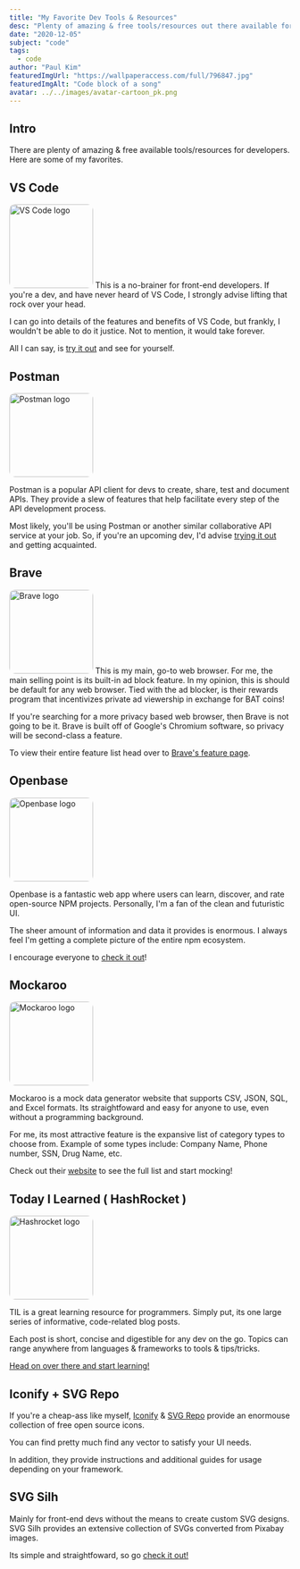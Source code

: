 ```yaml
---
title: "My Favorite Dev Tools & Resources"
desc: "Plenty of amazing & free tools/resources out there available for developers.  Here are some of my favorites."
date: "2020-12-05"
subject: "code"
tags:
  - code
author: "Paul Kim"
featuredImgUrl: "https://wallpaperaccess.com/full/796847.jpg"
featuredImgAlt: "Code block of a song"
avatar: ../../images/avatar-cartoon_pk.png
---
```


## Intro

There are plenty of amazing & free available tools/resources for developers. Here are some of my favorites.

## VS Code

<img src="https://upload.wikimedia.org/wikipedia/commons/thumb/9/9a/Visual_Studio_Code_1.35_icon.svg/1200px-Visual_Studio_Code_1.35_icon.svg.png"
     alt="VS Code logo"
     style="border-radius: 10px; height: 150px;" />
This is a no-brainer for front-end developers. If you're a dev, and have never heard of VS Code, I strongly advise lifting that rock over your head.

I can go into details of the features and benefits of VS Code, but frankly, I wouldn't be able to do it justice. Not to mention, it would take forever.

All I can say, is [try it out](https://code.visualstudio.com/) and see for yourself.

## Postman

<img src="https://miro.medium.com/max/512/1*fVBL9mtLJmHIH6YpU7WvHQ.png"
     alt="Postman logo"
     style="border-radius: 10px; height: 150px;" />

Postman is a popular API client for devs to create, share, test and document APIs. They provide a slew of features that help facilitate every step of the API development process.

Most likely, you'll be using Postman or another similar collaborative API service at your job. So, if you're an upcoming dev, I'd advise [trying it out](https://www.postman.com/) and getting acquainted.

## Brave

<img src="https://brave.com/wp-content/uploads/2019/03/brave-logo.png"
     alt="Brave logo"
     style="border-radius: 10px; height: 150px;" />
This is my main, go-to web browser. For me, the main selling point is its built-in ad block feature. In my opinion, this is should be default for any web browser. Tied with the ad blocker, is their rewards program that incentivizes private ad viewership in exchange for BAT coins!

If you're searching for a more privacy based web browser, then Brave is not going to be it. Brave is built off of Google's Chromium software, so privacy will be second-class a feature.

To view their entire feature list head over to [Brave's feature page](https://brave.com/features/).

## Openbase

<img src="https://bookface-images.s3.amazonaws.com/logos/5e50c826616f3961eb43ad0f938cfa4768945123.png"
     alt="Openbase logo"
     style="border-radius: 10px; height: 150px;" />

Openbase is a fantastic web app where users can learn, discover, and rate open-source NPM projects. Personally, I'm a fan of the clean and futuristic UI.

The sheer amount of information and data it provides is enormous. I always feel I'm getting a complete picture of the entire npm ecosystem.

I encourage everyone to [check it out](https://openbase.io/)!

## Mockaroo

<img src="https://pbs.twimg.com/profile_images/501903297142202370/FMSUktfc_400x400.png"
     alt="Mockaroo logo"
     style="border-radius: 10px; height: 150px;" />

Mockaroo is a mock data generator website that supports CSV, JSON, SQL, and Excel formats. Its straightfoward and easy for anyone to use, even without a programming background.

For me, its most attractive feature is the expansive list of category types to choose from. Example of some types include: Company Name, Phone number, SSN, Drug Name, etc.

Check out their [website](https://www.mockaroo.com/) to see the full list and start mocking!

## Today I Learned ( HashRocket )

<img src="https://avatars3.githubusercontent.com/u/5875?s=280&v=4"
     alt="Hashrocket logo"
     style="border-radius: 10px; height: 150px;" />

TIL is a great learning resource for programmers. Simply put, its one large series of informative, code-related blog posts.

Each post is short, concise and digestible for any dev on the go. Topics can range anywhere from languages & frameworks to tools & tips/tricks.

[Head on over there and start learning!](https://til.hashrocket.com/)

## Iconify + SVG Repo

If you're a cheap-ass like myself, [Iconify](https://iconify.design/icon-sets/) & [SVG Repo](https://www.svgrepo.com/) provide an enormouse collection of free open source icons.

You can find pretty much find any vector to satisfy your UI needs.

In addition, they provide instructions and additional guides for usage depending on your framework.

## SVG Silh

Mainly for front-end devs without the means to create custom SVG designs. SVG Silh provides an extensive collection of SVGs converted from Pixabay images.

Its simple and straightfoward, so go [check it out!](https://svgsilh.com/)
